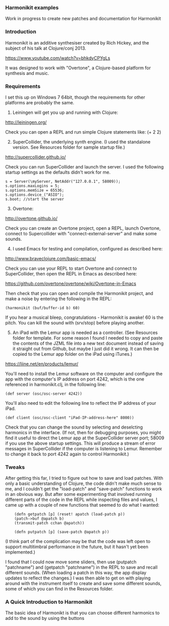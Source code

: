 ### Harmonikit examples

Work in progress to create new patches and documentation for Harmonikit




### Introduction

Harmonikit is an additive synthesiser created by Rich Hickey, and the subject of his talk at Clojure/conj 2013.

https://www.youtube.com/watch?v=bhkdyCPYgLs

It was designed to work with "Overtone", a Clojure-based platform for synthesis and music.




### Requirements

I set this up on Windows 7 64bit, though the requirements for other platforms are probably the same.

1) Leiningen will get you up and running with Clojure:

http://leiningen.org/

Check you can open a REPL and run simple Clojure statements like: (+ 2 2)


2) SuperCollider, the underlying synth engine. (I used the standalone version. See Resources folder for sample startup file.)

http://supercollider.github.io/

Check you can run SuperCollider and launch the server. I used the following startup settings as the defaults didn't work for me.

    s = Server(\myServer, NetAddr("127.0.0.1", 58009));
    s.options.maxLogins = 5;
    s.options.memSize = 65536;
    s.options.device_("ASIO");
    s.boot; //start the server

3) Overtone:

http://overtone.github.io/

Check you can create an Overtone project, open a REPL, launch Overtone, connect to Supercollider with "connect-external-server" and make some sounds.


4) I used Emacs for testing and compilation, configured as described here:

http://www.braveclojure.com/basic-emacs/

Check you can use your REPL to start Overtone and connect to SuperCollider, then open the REPL in Emacs as described here:

https://github.com/overtone/overtone/wiki/Overtone-in-Emacs

Then check that you can open and compile the Harmonikit project, and make a noise by entering the following in the REPL:

    (harmonikit (buf/buffer-id b) 60)
    
If you hear a musical bleep, congratulations - Harmonikit is awake! 60 is the pitch. You can kill the sound with (srv/stop) before playing another.


5) An iPad with the Lemur app is needed as a controller. (See Resources folder for template. For some reason I found I needed to copy and paste the contents of the JZML file into a new text document instead of saving it straight out from Github, but maybe I just did it wrong. It can then be copied to the Lemur app folder on the iPad using iTunes.) 

https://liine.net/en/products/lemur/

You'll need to install the Lemur software on the computer and configure the app with the computer's IP address on port 4242, which is the one referenced in harmonikit.clj, in the following line:

    (def server (osc/osc-server 4242))

You'll also need to edit the following line to reflect the IP address of your iPad.

    (def client (osc/osc-client "iPad-IP-address-here" 8000))

Check that you can change the sound by selecting and deselcting harmonics in the interface. (If not, then for debugging purposes, you might find it useful to direct the Lemur app at the SuperCollider server port; 58009 if you use the above startup settings. This will produce a stream of error messages in SuperCollider if the computer is listening to Lemur. Remember to change it back to port 4242 again to control Harmonikit.)

### Tweaks

After getting this far, I tried to figure out how to save and load patches. With only a basic understanding of Clojure, the code didn't make much sense to me, and I couldn't get the "load-patch" and "save-patch" functions to work in an obvious way. But after some experimenting that involved running different parts of the code in the REPL while inspecting files and values, I came up with a couple of new functions that seemed to do what I wanted:

        (defn getpatch [p] (reset! apatch (load-patch p))
        (patch->buf @apatch b)
        (transmit-patch cchan @apatch))

        (defn putpatch [p] (save-patch @apatch p))

(I think part of the complication may be that the code was left open to support multitimbral performance in the future, but it hasn't yet been implemented.)

I found that I could now move some sliders, then use (putpatch "patchname") and (getpatch "patchname") in the REPL to save and recall different sounds. (When loading a patch in this way, the app display updates to reflect the changes.) I was then able to get on with playing around with the instrument itself to create and save some different sounds, some of which you can find in the Resources folder.

### A Quick Introduction to Harmonikit

The basic idea of Harmonikt is that you can choose different harmonics to add to the sound by using the buttons  
